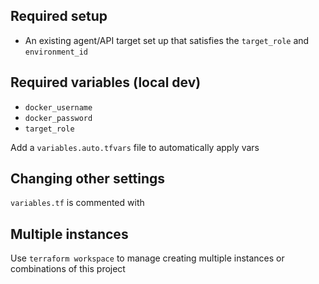 ## Required setup

- An existing agent/API target set up that satisfies the `target_role` and `environment_id`

## Required variables (local dev)

- `docker_username`
- `docker_password`
- `target_role`

Add a `variables.auto.tfvars` file to automatically apply vars

## Changing other settings

`variables.tf` is commented with 

## Multiple instances

Use `terraform workspace` to manage creating multiple instances or combinations of this project
